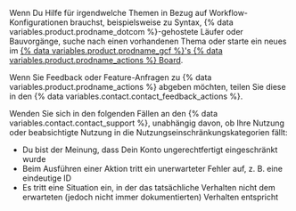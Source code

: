 Wenn Du Hilfe für irgendwelche Themen in Bezug auf Workflow-Konfigurationen brauchst, beispielsweise zu Syntax, {% data variables.product.prodname_dotcom %}-gehostete Läufer oder Bauvorgänge, suche nach einen vorhandenen Thema oder starte ein neues im [{% data variables.product.prodname_gcf %}'s {% data variables.product.prodname_actions %} Board](https://github.community/c/github-actions).

Wenn Sie Feedback oder Feature-Anfragen zu {% data variables.product.prodname_actions %} abgeben möchten, teilen Sie diese in den {% data variables.contact.contact_feedback_actions %}.

Wenden Sie sich in den folgenden Fällen an den {% data variables.contact.contact_support %}, unabhängig davon, ob Ihre Nutzung oder beabsichtigte Nutzung in die Nutzungseinschränkungskategorien fällt:

* Du bist der Meinung, dass Dein Konto ungerechtfertigt eingeschränkt wurde
* Beim Ausführen einer Aktion tritt ein unerwarteter Fehler auf, z. B. eine eindeutige ID
* Es tritt eine Situation ein, in der das tatsächliche Verhalten nicht dem erwarteten (jedoch nicht immer dokumentierten) Verhalten entspricht
